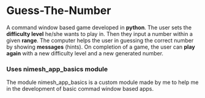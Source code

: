 # Guess-The-Number
A command window based game developed in **python**.
The user sets the **difficulty level** he/she wants to play in.
Then they input a number within a given **range**.
The computer helps the user in guessing the correct number by showing **messages** (hints).
On completion of a game, the user can **play again** with a new difficulty level and a new 
generated number.

### Uses **nimesh_app_basics module**
The module nimesh_app_basics is a custom module made by me to help me in the development of
basic commad window based apps.
